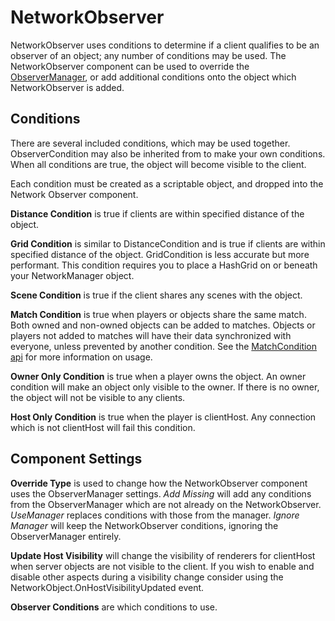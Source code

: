 # NetworkObserver

NetworkObserver uses conditions to determine if a client qualifies to be an observer of an object; any number of conditions may be used. The NetworkObserver component can be used to override the [ObserverManager](managers/observermanager/), or add additional conditions onto the object which NetworkObserver is added.

## Conditions <a href="#conditions" id="conditions"></a>

There are several included conditions, which may be used together. ObserverCondition may also be inherited from to make your own conditions. When all conditions are true, the object will become visible to the client.

Each condition must be created as a scriptable object, and dropped into the Network Observer component.

**Distance Condition** is true if clients are within specified distance of the object.

**Grid Condition** is similar to DistanceCondition and is true if clients are within specified distance of the object. GridCondition is less accurate but more performant. This condition requires you to place a HashGrid on or beneath your NetworkManager object.

**Scene Condition** is true if the client shares any scenes with the object.

**Match Condition** is true when players or objects share the same match. Both owned and non-owned objects can be added to matches. Objects or players not added to matches will have their data synchronized with everyone, unless prevented by another condition. See the [MatchCondition api](https://firstgeargames.com/FishNet/api/api/FishNet.Component.Observing.MatchCondition.html) for more information on usage.

**Owner Only Condition** is true when a player owns the object. An owner condition will make an object only visible to the owner. If there is no owner, the object will not be visible to any clients.

**Host Only Condition** is true when the player is clientHost. Any connection which is not clientHost will fail this condition.

## Component Settings <a href="#component-settings" id="component-settings"></a>

**Override Type** is used to change how the NetworkObserver component uses the ObserverManager settings. _Add Missing_ will add any conditions from the ObserverManager which are not already on the NetworkObserver. _UseManager_ replaces conditions with those from the manager. _Ignore Manager_ will keep the NetworkObserver conditions, ignoring the ObserverManager entirely.

**Update Host Visibility** will change the visibility of renderers for clientHost when server objects are not visible to the client. If you wish to enable and disable other aspects during a visibility change consider using the NetworkObject.OnHostVisibilityUpdated event.

**Observer Conditions** are which conditions to use.
